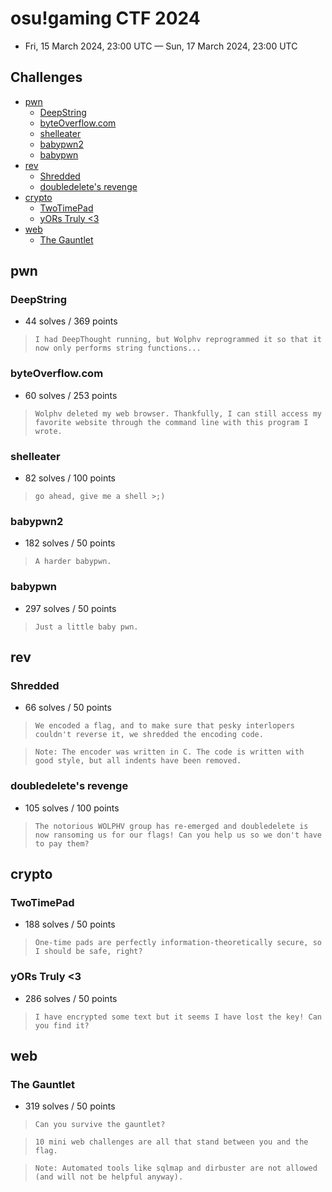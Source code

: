 # osu!gaming CTF 2024

- Fri, 15 March 2024, 23:00 UTC — Sun, 17 March 2024, 23:00 UTC

## Challenges

- [pwn](#pwn)
    - [DeepString](#DeepString)
    - [byteOverflow.com](#byteOverflow.com)
    - [shelleater](#shelleater)
    - [babypwn2](#babypwn2)
    - [babypwn](#babypwnn)
- [rev](#rev)
    - [Shredded](#Shredded)
    - [doubledelete's revenge](#doubledelete's%20revenge)
- [crypto](#crypto)
    - [TwoTimePad](#TwoTimePad)
    - [yORs Truly <3](#yORs%20Truly%20%3C3)
- [web](#web)
    - [The Gauntlet](#The%20Gauntlet)

## pwn

### DeepString

- 44 solves / 369 points

> ``` I had DeepThought running, but Wolphv reprogrammed it so that it now only performs string functions... ```

### byteOverflow.com

- 60 solves / 253 points

> ``` Wolphv deleted my web browser. Thankfully, I can still access my favorite website through the command line with this program I wrote. ```

### shelleater

- 82 solves / 100 points

> ``` go ahead, give me a shell >;) ```

### babypwn2

- 182 solves / 50 points

> ``` A harder babypwn. ```

### babypwn

- 297 solves / 50 points

> ``` Just a little baby pwn. ```

## rev

### Shredded

- 66 solves / 50 points

> ``` We encoded a flag, and to make sure that pesky interlopers couldn't reverse it, we shredded the encoding code. ```

> ``` Note: The encoder was written in C. The code is written with good style, but all indents have been removed. ```

### doubledelete's revenge

- 105 solves / 100 points

> ``` The notorious WOLPHV group has re-emerged and doubledelete is now ransoming us for our flags! Can you help us so we don't have to pay them? ```

## crypto

### TwoTimePad

- 188 solves / 50 points

> ``` One-time pads are perfectly information-theoretically secure, so I should be safe, right? ```

### yORs Truly <3

- 286 solves / 50 points

> ``` I have encrypted some text but it seems I have lost the key! Can you find it? ```

## web

### The Gauntlet

- 319 solves / 50 points

> ``` Can you survive the gauntlet? ```

> ``` 10 mini web challenges are all that stand between you and the flag. ```

> ``` Note: Automated tools like sqlmap and dirbuster are not allowed (and will not be helpful anyway). ```